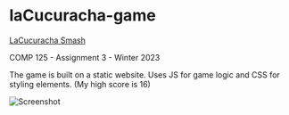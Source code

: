 # laCucuracha-game

[LaCucuracha Smash](https://aazainkhan.github.io/product-website/)

COMP 125 - Assignment 3 - Winter 2023

The game is built on a static website. Uses JS for game logic and CSS for styling elements. (My high score is 16)

![Screenshot](https://github.com/AazainKhan/laCucuracha-game/assets/43759637/ce084229-3e4f-46ad-b40a-f8221cd58aba)
